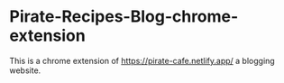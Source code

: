 # Pirate-Recipes-Blog-chrome-extension

This is a chrome extension of https://pirate-cafe.netlify.app/ a blogging website.

